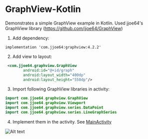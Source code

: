 # GraphView-Kotlin
Demonstrates a simple GraphView example in Kotlin. Used jjoe64's GraphView library (https://github.com/jjoe64/GraphView)

1) Add dependency:
```
implementation 'com.jjoe64:graphview:4.2.2'
```
2) Add view to layout:
```xml
 <com.jjoe64.graphview.GraphView
        android:id="@+id/graph"
        android:layout_width="400dp"
        android:layout_height="550dp"/>

```
3) Import following GraphView libraries in activity:
```kotlin
import com.jjoe64.graphview.GraphView
import com.jjoe64.graphview.Viewport
import com.jjoe64.graphview.series.DataPoint
import com.jjoe64.graphview.series.LineGraphSeries
```
4) Implement them in the activity. See [MainActivity](https://github.com/Tiam-Abderezai/GraphView-Kotlin/blob/master/app/src/main/java/com/example/graphview_kotlin/MainActivity.kt)


![Alt text](https://github.com/Tiam-Abderezai/Images/blob/main/GraphView-Kotlin.gif)
